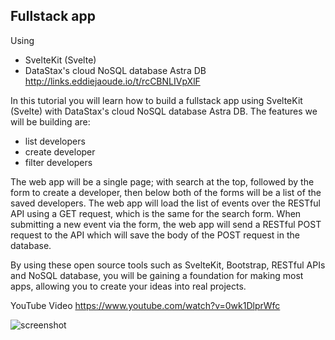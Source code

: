 ## Fullstack app

Using
- SvelteKit (Svelte)
- DataStax's cloud NoSQL database Astra DB http://links.eddiejaoude.io/t/rcCBNLIVpXlF

In this tutorial you will learn how to build a fullstack app using SvelteKit (Svelte) with DataStax's cloud NoSQL database Astra DB. The features we will be building are:

- list developers
- create developer
- filter developers

The web app will be a single page; with search at the top, followed by the form to create a developer, then below both of the forms will be a list of the saved developers. The web app will load the list of events over the RESTful API using a GET request, which is the same for the search form. When submitting a new event via the form, the web app will send a RESTful POST request to the API which will save the body of the POST request in the database.

By using these open source tools such as SvelteKit, Bootstrap, RESTful APIs and NoSQL database, you will be gaining a foundation for making most apps, allowing you to create your ideas into real projects.

YouTube Video https://www.youtube.com/watch?v=0wk1DlprWfc

![screenshot](https://user-images.githubusercontent.com/624760/137135157-27757e0d-4ed0-4530-b24b-9a6bda1c8f7b.png)
